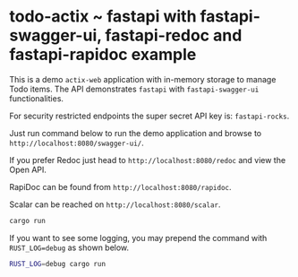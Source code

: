 # todo-actix ~ fastapi with fastapi-swagger-ui, fastapi-redoc and fastapi-rapidoc example

This is a demo `actix-web` application with in-memory storage to manage Todo items. The API
demonstrates `fastapi` with `fastapi-swagger-ui` functionalities.

For security restricted endpoints the super secret API key is: `fastapi-rocks`.

Just run command below to run the demo application and browse to `http://localhost:8080/swagger-ui/`.

If you prefer Redoc just head to `http://localhost:8080/redoc` and view the Open API.

RapiDoc can be found from `http://localhost:8080/rapidoc`.

Scalar can be reached on `http://localhost:8080/scalar`.

```bash
cargo run
```

If you want to see some logging, you may prepend the command with `RUST_LOG=debug` as shown below.

```bash
RUST_LOG=debug cargo run
```

